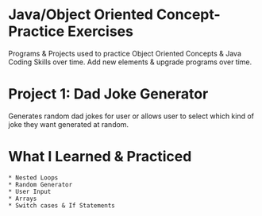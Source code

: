 # Java/Object Oriented Concept-Practice Exercises
Programs & Projects used to practice Object Oriented Concepts & Java Coding Skills over time. Add new elements & upgrade programs over time.

  # Project 1: Dad Joke Generator
  Generates random dad jokes for user or allows user to select which kind of joke they want generated at random.

   # What I Learned & Practiced      
    * Nested Loops   
    * Random Generator     
    * User Input      
    * Arrays    
    * Switch cases & If Statements       
           
  
  
  
 
   
   
  
 
